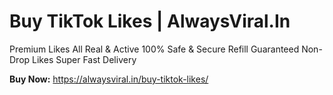 # Buy TikTok Likes | AlwaysViral.In

Premium Likes
All Real & Active
100% Safe & Secure
Refill Guaranteed
Non-Drop Likes
Super Fast Delivery

<b>Buy Now:</b> https://alwaysviral.in/buy-tiktok-likes/
